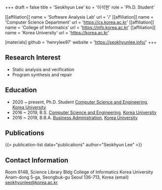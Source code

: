 +++
draft = false
title = 'Seokhyun Lee'
ko = '이석현'
role = 'Ph.D. Student'

[[affiliation]]
name = 'Software Analysis Lab'
url = '/'
[[affiliation]]
name = 'Computer Science Department'
url = 'https://cs.korea.ac.kr'
[[affiliation]]
name = 'College of Informatics'
url = 'https://info.korea.ac.kr'
[[affiliation]]
name = 'Korea University'
url = 'https://korea.ac.kr'

[materials]
github = 'henrylee97'
website = 'https://seokhyunlee.info/'
+++

## Research Interest
- Static analysis and verification
- Program synthesis and repair

## Education

- 2020 ~ present, Ph.D. Student [Computer Science and Engineering](https://cs.korea.ac.kr/), [Korea University](https://korea.ac.kr/)
- 2016 ~ 2019, B.S. [Computer Science and Engineering](https://cs.korea.ac.kr/), [Korea University](https://korea.ac.kr/)
- 2016 ~ 2019, B.B.A. [Business Administration](https://biz.korea.ac.kr/), [Korea University](https://korea.ac.kr/)

## Publications

{{< publication-list data="publications" author="Seokhyun Lee" >}}

## Contact Information
Room 614B, Science Library Bldg
College of Informatics
Korea University
Anam-dong 5-ga, Seongbuk-gu
Seoul 136-713, Korea
(email) seokhyunlee@korea.ac.kr
